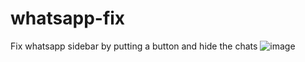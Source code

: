 # whatsapp-fix
Fix whatsapp sidebar by putting a button and hide the chats
![image](https://github.com/user-attachments/assets/1ef93166-8a9c-4b3e-85ac-7ba3a71ede72)
